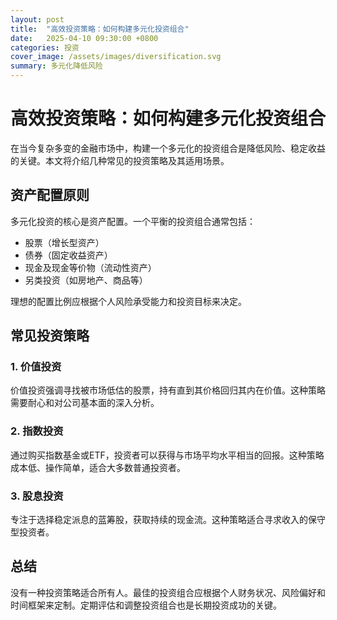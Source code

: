 ```yaml
---
layout: post
title:  "高效投资策略：如何构建多元化投资组合"
date:   2025-04-10 09:30:00 +0800
categories: 投资
cover_image: /assets/images/diversification.svg
summary: 多元化降低风险
---
```


# 高效投资策略：如何构建多元化投资组合

在当今复杂多变的金融市场中，构建一个多元化的投资组合是降低风险、稳定收益的关键。本文将介绍几种常见的投资策略及其适用场景。

## 资产配置原则

多元化投资的核心是资产配置。一个平衡的投资组合通常包括：

- 股票（增长型资产）
- 债券（固定收益资产）
- 现金及现金等价物（流动性资产）
- 另类投资（如房地产、商品等）

理想的配置比例应根据个人风险承受能力和投资目标来决定。

## 常见投资策略

### 1. 价值投资

价值投资强调寻找被市场低估的股票，持有直到其价格回归其内在价值。这种策略需要耐心和对公司基本面的深入分析。

### 2. 指数投资

通过购买指数基金或ETF，投资者可以获得与市场平均水平相当的回报。这种策略成本低、操作简单，适合大多数普通投资者。

### 3. 股息投资

专注于选择稳定派息的蓝筹股，获取持续的现金流。这种策略适合寻求收入的保守型投资者。

## 总结

没有一种投资策略适合所有人。最佳的投资组合应根据个人财务状况、风险偏好和时间框架来定制。定期评估和调整投资组合也是长期投资成功的关键。 